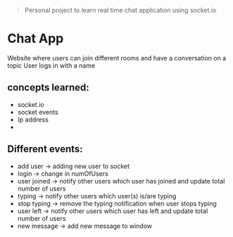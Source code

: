 > Personal project to learn real time chat application using socket.io

# Chat App

Website where users can join different rooms and have a conversation on a topic
User logs in with a name

## concepts learned:

- socket.io
- socket events
- Ip address
-

## Different events:

- add user -> adding new user to socket
- login -> change in numOfUsers
- user joined -> notify other users which user has joined and update total number of users
- typing -> notify other users which user(s) is/are typing
- stop typing -> remove the typing notification when user stops typing
- user left -> notify other users which user has left and update total number of users
- new message -> add new message to window
